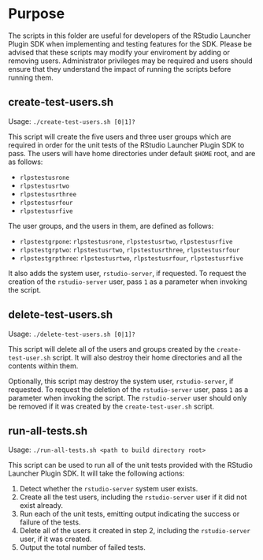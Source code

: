 # Purpose

The scripts in this folder are useful for developers of the RStudio Launcher Plugin SDK when implementing and testing features for the SDK.
Please be advised that these scripts may modify your enviroment by adding or removing users.
Administrator privileges may be required and users should ensure that they understand the impact of running the scripts before running them.

## create-test-users.sh

Usage: `./create-test-users.sh [0|1]?`

This script will create the five users and three user groups which are required in order for the unit tests of the RStudio Launcher Plugin SDK to pass.
The users will have home directories under default `$HOME` root, and are as follows:

* `rlpstestusrone`
* `rlpstestusrtwo`
* `rlpstestusrthree`
* `rlpstestusrfour`
* `rlpstestusrfive`

The user groups, and the users in them, are defined as follows:

* `rlpstestgrpone`: `rlpstestusrone`, `rlpstestusrtwo`, `rlpstestusrfive`
* `rlpstestgrptwo`: `rlpstestusrtwo`, `rlpstestusrthree`, `rlpstestusrfour`
* `rlpstestgrpthree`: `rlpstestusrtwo`, `rlpstestusrfour`, `rlpstestusrfive`

It also adds the system user, `rstudio-server`, if requested.
To request the creation of the `rstudio-server` user, pass `1` as a parameter when invoking the script.

## delete-test-users.sh

Usage: `./delete-test-users.sh [0|1]?`

This script will delete all of the users and groups created by the `create-test-user.sh` script.
It will also destroy their home directories and all the contents within them.

Optionally, this script may destroy the system user, `rstudio-server`, if requested.
To request the deletion of the `rstudio-server` user, pass `1` as a parameter when invoking the script.
The `rstudio-server` user should only be removed if it was created by the `create-test-user.sh` script.

## run-all-tests.sh

Usage: `./run-all-tests.sh <path to build directory root>`

This script can be used to run all of the unit tests provided with the RStudio Launcher Plugin SDK.
It will take the following actions:

1. Detect whether the `rstudio-server` system user exists.
2. Create all the test users, including the `rstudio-server` user if it did not exist already.
3. Run each of the unit tests, emitting output indicating the success or failure of the tests.
4. Delete all of the users it created in step 2, including the `rstudio-server` user, if it was created.
5. Output the total number of failed tests.
